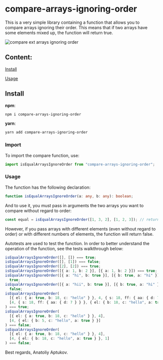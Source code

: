 # compare-arrays-ignoring-order

This is a very simple library containing a function that allows you to compare arrays ignoring their order. This means that if two arrays have some elements mixed up, the function will return true.

![compare ext arrays ignoring order](https://aptukov.com/third_party_assets/compare-arrays-ignoring-order/image.png)

## Content:

[Install](#install)

[Usage](#usage)

## Install

**npm**:

```bash
npm i compare-arrays-ignoring-order
```

**yarn**:

```bash
yarn add compare-arrays-ignoring-order
```

### Import

To import the compare function, use:

```typescript
import isEqualArraysIgnoreOrder from "compare-arrays-ignoring-order";
```

### Usage

The function has the following declaration:

```typescript
function isEqualArraysIgnoreOrder(a: any, b: any): boolean;
```

And to use it, you must pass in arguments the two arrays you want to compare without regard to order:

```typescript
const equal = isEqualArraysIgnoreOrder([1, 3, 2], [1, 2, 3]); // return true
```

However, if you pass arrays with different elements (even without regard to order) or with different numbers of elements, the function will return false.

Autotests are used to test the function. In order to better understand the operation of the function, see the tests walkthrough below:

```typescript
isEqualArraysIgnoreOrder([], []) === true;
isEqualArraysIgnoreOrder([], [1]) === false;
isEqualArraysIgnoreOrder([2], [2]) === true;
isEqualArraysIgnoreOrder([{ a: 1, b: 2 }], [{ a: 1, b: 2 }]) === true;
isEqualArraysIgnoreOrder([{ a: "hi", b: true }], [{ b: true, a: "hi" }]) ===
  true;
isEqualArraysIgnoreOrder([{ a: "hii", b: true }], [{ b: true, a: "hi" }]) ===
  false;
isEqualArraysIgnoreOrder(
  [{ el: { a: true, b: 18, c: "hello" } }, 4, { s: 18, ff: { aa: { d: 7 } } }],
  [4, { s: 18, ff: { aa: { d: 7 } } }, { el: { b: 18, c: "hello", a: true } }]
) === true;
isEqualArraysIgnoreOrder(
  [{ el: { a: true, b: 18, c: "hello" } }, 4],
  [4, { el: { b: 5, c: "hello", a: true } }]
) === false;
isEqualArraysIgnoreOrder(
  [{ el: { a: true, b: 18, c: "hello" } }, 4],
  [4, { el: { b: 18, c: "hello", a: true } }, 1]
) === false;
```

Best regards, Anatoliy Aptukov.
